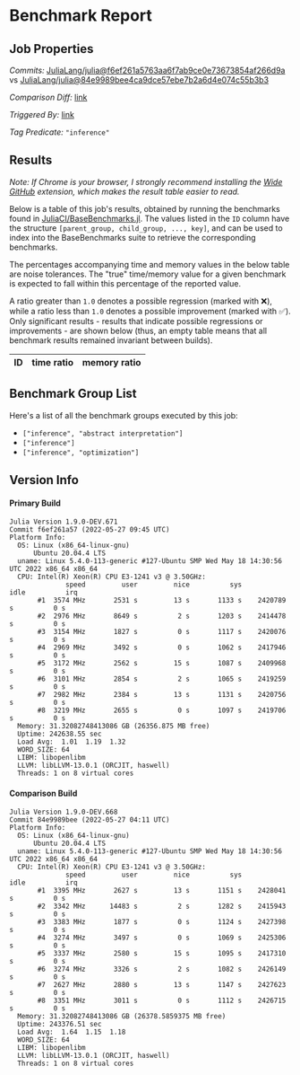 # Benchmark Report

## Job Properties

*Commits:* [JuliaLang/julia@f6ef261a5763aa6f7ab9ce0e73673854af266d9a](https://github.com/JuliaLang/julia/commit/f6ef261a5763aa6f7ab9ce0e73673854af266d9a) vs [JuliaLang/julia@84e9989bee4ca9dce57ebe7b2a6d4e074c55b3b3](https://github.com/JuliaLang/julia/commit/84e9989bee4ca9dce57ebe7b2a6d4e074c55b3b3)

*Comparison Diff:* [link](https://github.com/JuliaLang/julia/compare/84e9989bee4ca9dce57ebe7b2a6d4e074c55b3b3..f6ef261a5763aa6f7ab9ce0e73673854af266d9a)

*Triggered By:* [link](https://github.com/JuliaLang/julia/pull/45479)

*Tag Predicate:* `"inference"`

## Results

*Note: If Chrome is your browser, I strongly recommend installing the [Wide GitHub](https://chrome.google.com/webstore/detail/wide-github/kaalofacklcidaampbokdplbklpeldpj?hl=en)
extension, which makes the result table easier to read.*

Below is a table of this job's results, obtained by running the benchmarks found in
[JuliaCI/BaseBenchmarks.jl](https://github.com/JuliaCI/BaseBenchmarks.jl). The values
listed in the `ID` column have the structure `[parent_group, child_group, ..., key]`,
and can be used to index into the BaseBenchmarks suite to retrieve the corresponding
benchmarks.

The percentages accompanying time and memory values in the below table are noise tolerances. The "true"
time/memory value for a given benchmark is expected to fall within this percentage of the reported value.

A ratio greater than `1.0` denotes a possible regression (marked with :x:), while a ratio less
than `1.0` denotes a possible improvement (marked with :white_check_mark:). Only significant results - results
that indicate possible regressions or improvements - are shown below (thus, an empty table means that all
benchmark results remained invariant between builds).

| ID | time ratio | memory ratio |
|----|------------|--------------|

## Benchmark Group List

Here's a list of all the benchmark groups executed by this job:

- `["inference", "abstract interpretation"]`
- `["inference"]`
- `["inference", "optimization"]`

## Version Info

#### Primary Build

```
Julia Version 1.9.0-DEV.671
Commit f6ef261a57 (2022-05-27 09:45 UTC)
Platform Info:
  OS: Linux (x86_64-linux-gnu)
      Ubuntu 20.04.4 LTS
  uname: Linux 5.4.0-113-generic #127-Ubuntu SMP Wed May 18 14:30:56 UTC 2022 x86_64 x86_64
  CPU: Intel(R) Xeon(R) CPU E3-1241 v3 @ 3.50GHz: 
              speed         user         nice          sys         idle          irq
       #1  3574 MHz       2531 s         13 s       1133 s    2420789 s          0 s
       #2  2976 MHz       8649 s          2 s       1203 s    2414478 s          0 s
       #3  3154 MHz       1827 s          0 s       1117 s    2420076 s          0 s
       #4  2969 MHz       3492 s          0 s       1062 s    2417946 s          0 s
       #5  3172 MHz       2562 s         15 s       1087 s    2409968 s          0 s
       #6  3101 MHz       2854 s          2 s       1065 s    2419259 s          0 s
       #7  2982 MHz       2384 s         13 s       1131 s    2420756 s          0 s
       #8  3219 MHz       2655 s          0 s       1097 s    2419706 s          0 s
  Memory: 31.32082748413086 GB (26356.875 MB free)
  Uptime: 242638.55 sec
  Load Avg:  1.01  1.19  1.32
  WORD_SIZE: 64
  LIBM: libopenlibm
  LLVM: libLLVM-13.0.1 (ORCJIT, haswell)
  Threads: 1 on 8 virtual cores

```

#### Comparison Build

```
Julia Version 1.9.0-DEV.668
Commit 84e9989bee (2022-05-27 04:11 UTC)
Platform Info:
  OS: Linux (x86_64-linux-gnu)
      Ubuntu 20.04.4 LTS
  uname: Linux 5.4.0-113-generic #127-Ubuntu SMP Wed May 18 14:30:56 UTC 2022 x86_64 x86_64
  CPU: Intel(R) Xeon(R) CPU E3-1241 v3 @ 3.50GHz: 
              speed         user         nice          sys         idle          irq
       #1  3395 MHz       2627 s         13 s       1151 s    2428041 s          0 s
       #2  3342 MHz      14483 s          2 s       1282 s    2415943 s          0 s
       #3  3383 MHz       1877 s          0 s       1124 s    2427398 s          0 s
       #4  3274 MHz       3497 s          0 s       1069 s    2425306 s          0 s
       #5  3337 MHz       2580 s         15 s       1095 s    2417310 s          0 s
       #6  3274 MHz       3326 s          2 s       1082 s    2426149 s          0 s
       #7  2627 MHz       2880 s         13 s       1147 s    2427623 s          0 s
       #8  3351 MHz       3011 s          0 s       1112 s    2426715 s          0 s
  Memory: 31.32082748413086 GB (26378.5859375 MB free)
  Uptime: 243376.51 sec
  Load Avg:  1.64  1.15  1.18
  WORD_SIZE: 64
  LIBM: libopenlibm
  LLVM: libLLVM-13.0.1 (ORCJIT, haswell)
  Threads: 1 on 8 virtual cores

```
